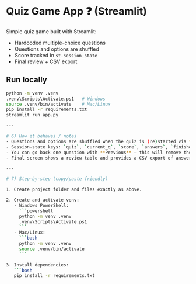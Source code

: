 # Quiz Game App ❓ (Streamlit)

Simple quiz game built with Streamlit:
- Hardcoded multiple-choice questions
- Questions and options are shuffled
- Score tracked in `st.session_state`
- Final review + CSV export

## Run locally
```bash
python -m venv .venv
.venv\Scripts\Activate.ps1   # Windows
source .venv/bin/activate    # Mac/Linux
pip install -r requirements.txt
streamlit run app.py

---

# 6) How it behaves / notes
- Questions and options are shuffled when the quiz is (re)started via **Restart with settings** in the sidebar or when Reset is clicked.  
- Session-state keys: `quiz`, `current_q`, `score`, `answers`, `finished`, `shuffle_questions`, `shuffle_options`.  
- You can go back one question with **Previous** — this will remove the last stored answer and adjust the score accordingly. (This is a simple, practical pattern.)  
- Final screen shows a review table and provides a CSV export of answers.

---

# 7) Step-by-step (copy/paste friendly)

1. Create project folder and files exactly as above.

2. Create and activate venv:
   - Windows PowerShell:
     ```powershell
     python -m venv .venv
     .venv\Scripts\Activate.ps1
     ```
   - Mac/Linux:
     ```bash
     python -m venv .venv
     source .venv/bin/activate
     ```

3. Install dependencies:
   ```bash
   pip install -r requirements.txt
